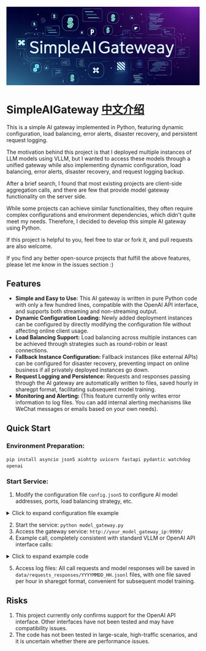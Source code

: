 
![Local Image](logo.jpg)
# SimpleAIGateway [中文介绍](README_zh.md)
This is a simple AI gateway implemented in Python, featuring dynamic configuration, load balancing, error alerts, disaster recovery, and persistent request logging.

The motivation behind this project is that I deployed multiple instances of LLM models using VLLM, but I wanted to access these models through a unified gateway while also implementing dynamic configuration, load balancing, error alerts, disaster recovery, and request logging backup.

After a brief search, I found that most existing projects are client-side aggregation calls, and there are few that provide model gateway functionality on the server side.

While some projects can achieve similar functionalities, they often require complex configurations and environment dependencies, which didn't quite meet my needs. Therefore, I decided to develop this simple AI gateway using Python.

If this project is helpful to you, feel free to star or fork it, and pull requests are also welcome.

If you find any better open-source projects that fulfill the above features, please let me know in the issues section :)

## Features
- **Simple and Easy to Use:** This AI gateway is written in pure Python code with only a few hundred lines, compatible with the OpenAI API interface, and supports both streaming and non-streaming output.
- **Dynamic Configuration Loading:** Newly added deployment instances can be configured by directly modifying the configuration file without affecting online client usage.
- **Load Balancing Support:** Load balancing across multiple instances can be achieved through strategies such as round-robin or least connections.
- **Fallback Instance Configuration:**  Fallback instances (like external APIs) can be configured for disaster recovery, preventing impact on online business if all privately deployed instances go down.
- **Request Logging and Persistence:** Requests and responses passing through the AI gateway are automatically written to files, saved hourly in sharegpt format, facilitating subsequent model training.
- **Monitoring and Alerting:** (This feature currently only writes error information to log files. You can add internal alerting mechanisms like WeChat messages or emails based on your own needs).

## Quick Start
### Environment Preparation:
 `pip install asyncio json5 aiohttp uvicorn fastapi pydantic watchdog openai`
 ### Start Service:
 1. Modify the configuration file `config.json5` to configure AI model addresses, ports, load balancing strategy, etc.
 <details>
 <summary>Click to expand configuration file example</summary>

 ```json5
 {
    "instances": [ // private instances for inference
      {
        "url": "http://10.82.1.1:8080/v1",
        "api_key": "empty",
        "model_name": "deepseek-r1",
        "weight": 1
      },
       {
       "url": "http://10.82.1.2:8080/v1",
       "api_key": "empty",
       "model_name": "deepseek-r1",
       "weight": 1
      }
    ],
    "fallback_instances":[  // optional, fallback instances in case of all private instances are down
      {
        "url": "https://cloud.infini-ai.com/maas/v1",
        "api_key":"your_api_key",
        "model_name": "deepseek-r1",
        "weight": 1
      }
    ],
    "data_dir": "./data",
    "load_balancing_strategy": "round_robin", // options: round_robin, least_connections
    "error_threshold": 10,  // number of consecutive errors before remove this server from the pool
    "error_window": 300, // time window for error count
    "alert_cooldown": 300 // time window for alerting
  }
  ```
  </details>

 2. Start the service: `python model_gateway.py`
 3. Access the gateway service: `http://your_model_gateway_ip:9999/`
 4. Example call, completely consistent with standard VLLM or OpenAI API interface calls:
 <details>
 <summary>Click to expand example code</summary>

 ```python
from openai import OpenAI
import time
import concurrent
import traceback
MODEL_NAME = 'deepseek-r1'
ip_mapping = {
    'deepseek-r1':"http://your_model_gateway_ip:9999/v1",
              }
url = ip_mapping[MODEL_NAME]
client = OpenAI(
    base_url=url,
    api_key="EMPTY",
)

def call_one_req(messages=None, stream=False, print_process=False):
    try:
        start_time = time.time()
        completion = client.chat.completions.create(
            model=MODEL_NAME,
            messages=[
                {"role": "user", "content": "1+1=？ "},
            ] if messages is None else messages,
            temperature=0.6,
            stream=stream,
            max_tokens=4096
        )
        result = ''
        if stream:
            for chunk in completion:
                if len(chunk.choices)>0:
                    reasoning_content = chunk.choices[0].delta.reasoning_content if hasattr(chunk.choices[0].delta,"reasoning_content")  else None
                    answer_content = chunk.choices[0].delta.content
                    tmp = reasoning_content if reasoning_content is not None else answer_content
                    result += tmp
                    if print_process:
                        print(tmp, end='', flush=True)
        else:
            result = completion.choices[0].message.content
            if print_process:
                print(result)
        return result
    except:
        traceback.print_exc()
        print("error")
        return None
messages = [{'role':'user','content':'hello.'}]
call_one_req(messages,stream=True, print_process=True)
```
</details>

5. Access log files: All call requests and model responses will be saved in `data/requests_responses/YYYYMMDD_HH.jsonl` files, with one file saved per hour in sharegpt format, convenient for subsequent model training.

## Risks
1. This project currently only confirms support for the OpenAI API interface. Other interfaces have not been tested and may have compatibility issues.
2. The code has not been tested in large-scale, high-traffic scenarios, and it is uncertain whether there are performance issues.
